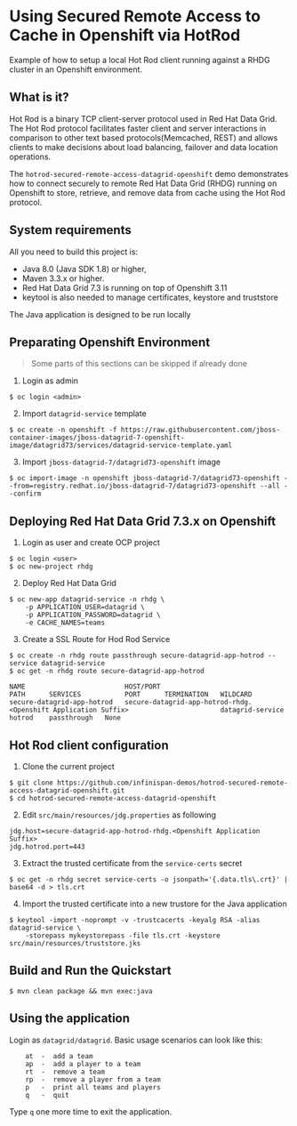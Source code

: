 Using Secured Remote Access to Cache in Openshift via HotRod
==============================================
Example of how to setup a local Hot Rod client running against a RHDG cluster in an Openshift environment.

What is it?
-----------

Hot Rod is a binary TCP client-server protocol used in Red Hat Data Grid. The Hot Rod protocol facilitates faster client and server interactions in comparison to other text based protocols(Memcached, REST) and allows clients to make decisions about load balancing, failover and data location operations.

The `hotrod-secured-remote-access-datagrid-openshift` demo demonstrates how to connect securely to remote Red Hat Data Grid (RHDG) running on Openshift to store, retrieve, and remove data from cache using the Hot Rod protocol.

System requirements
-------------------

All you need to build this project is:

* Java 8.0 (Java SDK 1.8) or higher, 
* Maven 3.3.x or higher.
* Red Hat Data Grid 7.3 is running on top of Openshift 3.11
* keytool is also needed to manage certificates, keystore and truststore

The Java application is designed to be run locally

Preparating Openshift Environment
---------------

> Some parts of this sections can be skipped if already done

1. Login as admin

~~~shell
$ oc login <admin>
~~~

2. Import `datagrid-service` template

~~~shell
$ oc create -n openshift -f https://raw.githubusercontent.com/jboss-container-images/jboss-datagrid-7-openshift-image/datagrid73/services/datagrid-service-template.yaml
~~~

3. Import `jboss-datagrid-7/datagrid73-openshift` image

~~~shell
$ oc import-image -n openshift jboss-datagrid-7/datagrid73-openshift --from=registry.redhat.io/jboss-datagrid-7/datagrid73-openshift --all --confirm
~~~


Deploying Red Hat Data Grid 7.3.x on Openshift
---------------

1. Login as user and create OCP project

~~~shell
$ oc login <user>
$ oc new-project rhdg
~~~

2. Deploy Red Hat Data Grid

~~~shell
$ oc new-app datagrid-service -n rhdg \
    -p APPLICATION_USER=datagrid \
    -p APPLICATION_PASSWORD=datagrid \
    -e CACHE_NAMES=teams
~~~

3. Create a SSL Route for Hod Rod Service

~~~shell
$ oc create -n rhdg route passthrough secure-datagrid-app-hotrod --service datagrid-service
$ oc get -n rhdg route secure-datagrid-app-hotrod

NAME                         HOST/PORT                                                                  PATH      SERVICES           PORT      TERMINATION   WILDCARD
secure-datagrid-app-hotrod   secure-datagrid-app-hotrod-rhdg.<Openshift Application Suffix>                       datagrid-service   hotrod    passthrough   None
~~~

Hot Rod client configuration
----------------------------
  
1. Clone the current project

~~~shell
$ git clone https://github.com/infinispan-demos/hotrod-secured-remote-access-datagrid-openshift.git
$ cd hotrod-secured-remote-access-datagrid-openshift
~~~

2. Edit `src/main/resources/jdg.properties` as following

~~~
jdg.host=secure-datagrid-app-hotrod-rhdg.<Openshift Application Suffix>
jdg.hotrod.port=443
~~~

3. Extract the trusted certificate from the `service-certs` secret

~~~shell
$ oc get -n rhdg secret service-certs -o jsonpath='{.data.tls\.crt}' | base64 -d > tls.crt
~~~

4. Import the trusted certificate into a new trustore for the Java application

~~~shell
$ keytool -import -noprompt -v -trustcacerts -keyalg RSA -alias datagrid-service \
    -storepass mykeystorepass -file tls.crt -keystore src/main/resources/truststore.jks
~~~

Build and Run the Quickstart
----------------------------

~~~shell
$ mvn clean package && mvn exec:java
~~~

Using the application
---------------------
Login as `datagrid/datagrid`. Basic usage scenarios can look like this:

        at  -  add a team
        ap  -  add a player to a team
        rt  -  remove a team
        rp  -  remove a player from a team
        p   -  print all teams and players
        q   -  quit
        
Type `q` one more time to exit the application.
